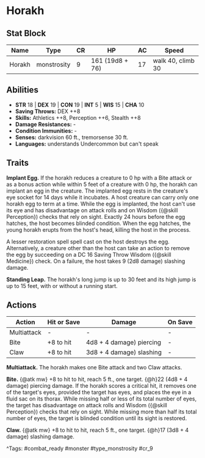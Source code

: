 # Horakh

## Stat Block

| Name | Type | CR | HP | AC | Speed |
|------|------|----|----|----|-------|
| Horakh | monstrosity | 9 | 161 (19d8 + 76) | 17 | walk 40, climb 30 |

## Abilities

- **STR** 18 | **DEX** 19 | **CON** 19 | **INT** 5 | **WIS** 15 | **CHA** 10
- **Saving Throws:** DEX ++8  
- **Skills:** Athletics ++8, Perception ++6, Stealth ++8  
- **Damage Resistances:** -  
- **Condition Immunities:** -  
- **Senses:** darkvision 60 ft., tremorsense 30 ft.  
- **Languages:** understands Undercommon but can't speak

## Traits

**Implant Egg.** If the horakh reduces a creature to 0 hp with a Bite attack or as a bonus action while within 5 feet of a creature with 0 hp, the horakh can implant an egg in the creature. The implanted egg rests in the creature's eye socket for 14 days while it incubates. A host creature can carry only one horakh egg to term at a time. While the egg is implanted, the host can't use its eye and has disadvantage on attack rolls and on Wisdom ({@skill Perception}) checks that rely on sight. Exactly 24 hours before the egg hatches, the host becomes blinded condition. When the egg hatches, the young horakh erupts from the host's head, killing the host in the process.

A lesser restoration spell spell cast on the host destroys the egg. Alternatively, a creature other than the host can take an action to remove the egg by succeeding on a DC 16 Saving Throw Wisdom ({@skill Medicine}) check. On a failure, the host takes 9 (2d8 damage) slashing damage.

**Standing Leap.** The horakh's long jump is up to 30 feet and its high jump is up to 15 feet, with or without a running start.


## Actions

| Action | Hit or Save | Damage | On Save |
|--------|--------------|--------|----------|
| Multiattack | - | - | - |
| Bite | +8 to hit | 4d8 + 4 damage) piercing | - |
| Claw | +8 to hit | 3d8 + 4 damage) slashing | - |

**Multiattack.** The horakh makes one Bite attack and two Claw attacks.

**Bite.** {@atk mw} +8 to hit to hit, reach 5 ft., one target. {@h}22 (4d8 + 4 damage) piercing damage. If the horakh scores a critical hit, it removes one of the target's eyes, provided the target has eyes, and places the eye in a fluid sac on its thorax. While missing half or less of its total number of eyes, the target has disadvantage on attack rolls and Wisdom ({@skill Perception}) checks that rely on sight. While missing more than half its total number of eyes, the target is blinded condition until its sight is restored.

**Claw.** {@atk mw} +8 to hit to hit, reach 5 ft., one target. {@h}17 (3d8 + 4 damage) slashing damage.


^Tags: #combat_ready #monster #type_monstrosity #cr_9